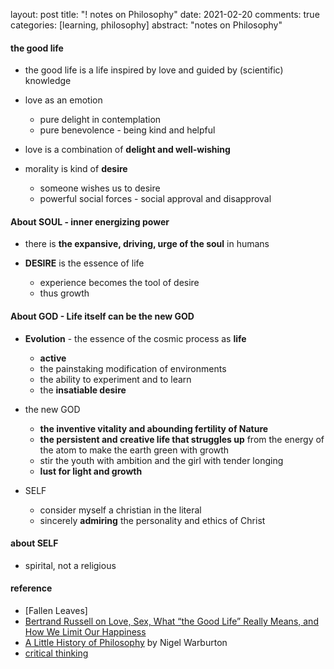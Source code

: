 layout: post
title: "! notes on Philosophy"
date: 2021-02-20
comments: true
categories: [learning, philosophy]
abstract: "notes on Philosophy"


#### the good life  
* the good life is a life inspired by love and guided by (scientific) knowledge  


*  love as an emotion  
    - pure delight in contemplation  
    - pure benevolence - being kind and helpful  

* love is a combination of **delight and well-wishing**  

* morality is kind of **desire** 
    - someone wishes us to desire  
    - powerful social forces - social approval and disapproval  



#### About SOUL  - **inner energizing power**  

* there is **the expansive, driving, urge of the soul** in humans  

* **DESIRE** is the essence of life  
    - experience becomes the tool of desire  
    - thus growth  


#### About GOD - **Life itself** can be the new GOD  

* **Evolution** - the essence of the cosmic process as **life**  
    - **active**  
    - the painstaking modification of environments  
    - the ability to experiment and to learn  
    - the **insatiable desire**  

*  the new GOD  
    - **the inventive vitality and abounding fertility of Nature**  
    - **the persistent and creative life that struggles up** 
    from the energy of the atom to make the earth green with growth  
    - stir the youth with ambition and the girl with tender longing  
    - **lust for light and growth**    


* SELF  
    - consider myself a christian in the literal  
    - sincerely **admiring** the personality and ethics of Christ  



#### about SELF  
* spirital, not a religious  

#### reference  
* [Fallen Leaves]  
* [Bertrand Russell on Love, Sex, What “the Good Life” Really Means, and How We Limit Our Happiness](https://www.brainpickings.org/2015/05/18/bertrand-russell-what-i-believe-love/)  
* [A Little History of Philosophy](https://book.douban.com/subject/6812274/) by Nigel Warburton  
* [critical thinking](https://philosophy.hku.hk/think/critical/ct.php)